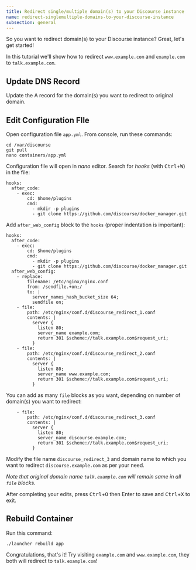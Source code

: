 ```yaml
---
title: Redirect single/multiple domain(s) to your Discourse instance
name: redirect-singlemultiple-domains-to-your-discourse-instance
subsection: general
---
```


So you want to redirect domain(s) to your Discourse instance? Great, let's get started!

In this tutorial we'll show how to redirect `www.example.com` and `example.com` to `talk.example.com`.

## Update DNS Record

Update the A record for the domain(s) you want to redirect to original domain.

## Edit Configuration FIle

Open configuration file `app.yml`. From console, run these commands:

```
cd /var/discourse
git pull
nano containers/app.yml
```

Configuration file will open in *nano* editor. Search for *hooks* (with <kbd>Ctrl</kbd>+<kbd>W</kbd>) in the file:

```
hooks:
  after_code:
    - exec:
        cd: $home/plugins
        cmd:
          - mkdir -p plugins
          - git clone https://github.com/discourse/docker_manager.git
```

Add `after_web_config` block to the `hooks` (proper indentation is important):

```
hooks:
  after_code:
    - exec:
        cd: $home/plugins
        cmd:
          - mkdir -p plugins
          - git clone https://github.com/discourse/docker_manager.git
  after_web_config:
    - replace:
        filename: /etc/nginx/nginx.conf
        from: /sendfile.+on;/
        to: |
          server_names_hash_bucket_size 64;
          sendfile on;
    - file:
        path: /etc/nginx/conf.d/discourse_redirect_1.conf
        contents: |
          server {
            listen 80;
            server_name example.com;
            return 301 $scheme://talk.example.com$request_uri;
          }
    - file:
        path: /etc/nginx/conf.d/discourse_redirect_2.conf
        contents: |
          server {
            listen 80;
            server_name www.example.com;
            return 301 $scheme://talk.example.com$request_uri;
          }
```

You can add as many `file` blocks as you want, depending on number of domain(s) you want to redirect:

```
    - file:
        path: /etc/nginx/conf.d/discourse_redirect_3.conf
        contents: |
          server {
            listen 80;
            server_name discourse.example.com;
            return 301 $scheme://talk.example.com$request_uri;
          }
```

Modify the file name `discourse_redirect_3` and domain name to which you want to redirect `discourse.example.com` as per your need.

*Note that original domain name `talk.example.com` will remain same in all `file` blocks.*

After completing your edits, press <kbd>Ctrl</kbd>+<kbd>O</kbd> then Enter to save and <kbd>Ctrl</kbd>+<kbd>X</kbd> to exit.

## Rebuild Container

Run this command:

```
./launcher rebuild app
```

Congratulations, that's it! Try visiting `example.com` and `www.example.com`, they both will redirect to `talk.example.com`!
